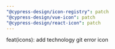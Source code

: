 ```yaml
---
"@cypress-design/icon-registry": patch
"@cypress-design/vue-icon": patch
"@cypress-design/react-icon": patch
---
```


feat(icons): add technology git error icon